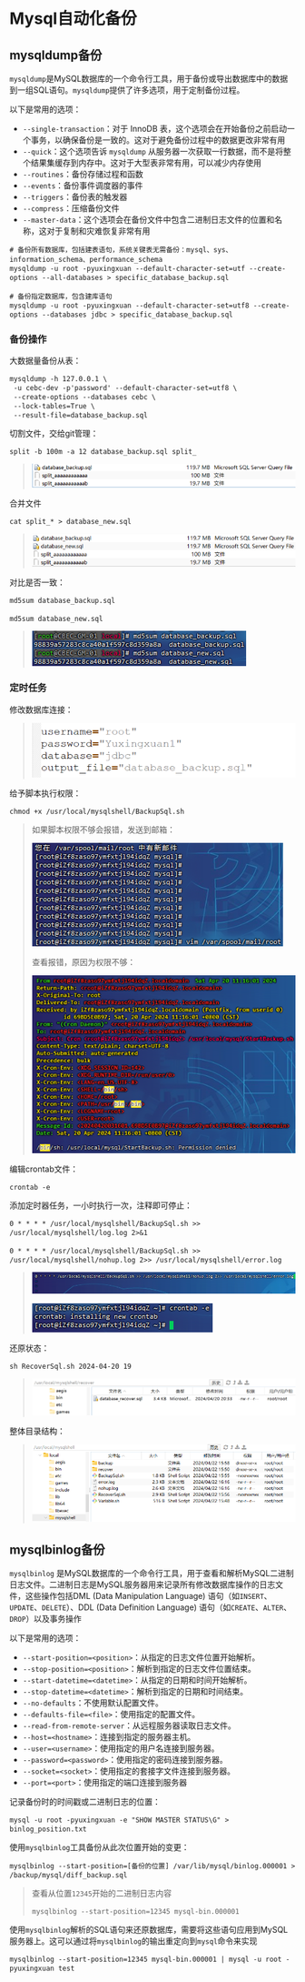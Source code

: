# Mysql自动化备份

## mysqldump备份

`mysqldump`是MySQL数据库的一个命令行工具，用于备份或导出数据库中的数据到一组SQL语句。`mysqldump`提供了许多选项，用于定制备份过程。

以下是常用的选项：

- `--single-transaction`：对于 InnoDB 表，这个选项会在开始备份之前启动一个事务，以确保备份是一致的。这对于避免备份过程中的数据更改非常有用
- `--quick`：这个选项告诉 `mysqldump` 从服务器一次获取一行数据，而不是将整个结果集缓存到内存中。这对于大型表非常有用，可以减少内存使用
- `--routines`：备份存储过程和函数
- `--events`：备份事件调度器的事件
- `--triggers`：备份表的触发器
- `--compress`：压缩备份文件
- `--master-data`：这个选项会在备份文件中包含二进制日志文件的位置和名称，这对于复制和灾难恢复非常有用

```
# 备份所有数据库，包括建表语句，系统关键表无需备份：mysql、sys、information_schema、performance_schema
mysqldump -u root -pyuxingxuan --default-character-set=utf --create-options --all-databases > specific_database_backup.sql

# 备份指定数据库，包含建库语句
mysqldump -u root -pyuxingxuan --default-character-set=utf8 --create-options --databases jdbc > specific_database_backup.sql
```

### 备份操作

大数据量备份从表：

```
mysqldump -h 127.0.0.1 \
 -u cebc-dev -p'password' --default-character-set=utf8 \
 --create-options --databases cebc \
 --lock-tables=True \
 --result-file=database_backup.sql 
```

切割文件，交给git管理：

```
split -b 100m -a 12 database_backup.sql split_
```

> <img src="img/Mysql自动化备份/image-20240419210844262.png" alt="image-20240419210844262" style="zoom:80%;" />

合并文件

```
cat split_* > database_new.sql
```

> <img src="img/Mysql自动化备份/image-20240419210907570.png" alt="image-20240419210907570" style="zoom:80%;" />

对比是否一致：

```
md5sum database_backup.sql

md5sum database_new.sql
```

> ![image-20240419211112652](img/Mysql自动化备份/image-20240419211112652.png)

### 定时任务

修改数据库连接：

> ![image-20240422122143398](img/Mysql自动化备份/image-20240422122143398.png)

给予脚本执行权限：

```
chmod +x /usr/local/mysqlshell/BackupSql.sh
```

> 如果脚本权限不够会报错，发送到邮箱：
>
> ![image-20240420112942991](img/Mysql自动化备份/image-20240420112942991.png)
>
> 查看报错，原因为权限不够：
>
> <img src="img/Mysql自动化备份/image-20240420112744266.png" alt="image-20240420112744266"  />
>
> 

编辑crontab文件：

```
crontab -e
```

添加定时器任务，一小时执行一次，注释即可停止：

```
0 * * * * /usr/local/mysqlshell/BackupSql.sh >> /usr/local/mysqlshell/log.log 2>&1

0 * * * * /usr/local/mysqlshell/BackupSql.sh >> /usr/local/mysqlshell/nohup.log 2>> /usr/local/mysqlshell/error.log
```

> ![image-20240420202223685](img/Mysql自动化备份/image-20240420202223685.png)
>
> ![image-20240420202306950](img/Mysql自动化备份/image-20240420202306950.png)

还原状态：

```
sh RecoverSql.sh 2024-04-20 19
```

> ![image-20240422122520361](img/Mysql自动化备份/image-20240422122520361.png)

整体目录结构：

> ![image-20240422161647434](img/Mysql自动化备份/image-20240422161647434.png)

## mysqlbinlog备份

`mysqlbinlog` 是MySQL数据库的一个命令行工具，用于查看和解析MySQL二进制日志文件。二进制日志是MySQL服务器用来记录所有修改数据库操作的日志文件，这些操作包括DML (Data Manipulation Language) 语句（如`INSERT`、`UPDATE`、`DELETE`）、DDL (Data Definition Language) 语句（如`CREATE`、`ALTER`、`DROP`）以及事务操作

以下是常用的选项：

- `--start-position=<position>`：从指定的日志文件位置开始解析。
- `--stop-position=<position>`：解析到指定的日志文件位置结束。
- `--start-datetime=<datetime>`：从指定的日期和时间开始解析。
- `--stop-datetime=<datetime>`：解析到指定的日期和时间结束。
- `--no-defaults`：不使用默认配置文件。
- `--defaults-file=<file>`：使用指定的配置文件。
- `--read-from-remote-server`：从远程服务器读取日志文件。
- `--host=<hostname>`：连接到指定的服务器主机。
- `--user=<username>`：使用指定的用户名连接到服务器。
- `--password=<password>`：使用指定的密码连接到服务器。
- `--socket=<socket>`：使用指定的套接字文件连接到服务器。
- `--port=<port>`：使用指定的端口连接到服务器

记录备份时的时间戳或二进制日志的位置：

```
mysql -u root -pyuxingxuan -e "SHOW MASTER STATUS\G" > binlog_position.txt
```

使用`mysqlbinlog`工具备份从此次位置开始的变更：

```
mysqlbinlog --start-position=[备份的位置] /var/lib/mysql/binlog.000001 > /backup/mysql/diff_backup.sql
```

> 查看从位置`12345`开始的二进制日志内容
>
> ```
> mysqlbinlog --start-position=12345 mysql-bin.000001
> ```

使用`mysqlbinlog`解析的SQL语句来还原数据库，需要将这些语句应用到MySQL服务器上。这可以通过将`mysqlbinlog`的输出重定向到`mysql`命令来实现

```
mysqlbinlog --start-position=12345 mysql-bin.000001 | mysql -u root -pyuxingxuan test
```

